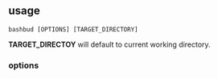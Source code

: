 ## usage

`bashbud [OPTIONS] [TARGET_DIRECTORY]`  

**TARGET_DIRECTOY** will default to current
working directory.  

### options

